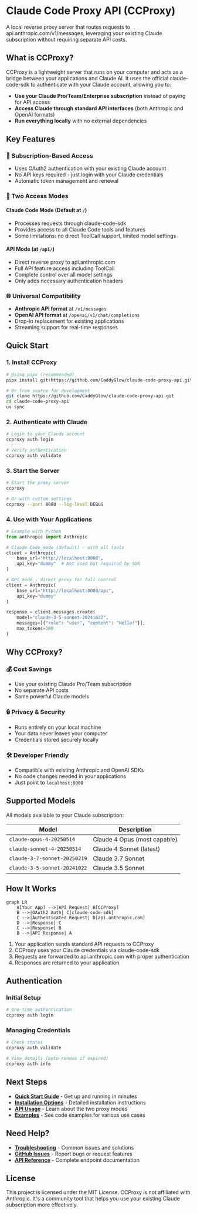 # Claude Code Proxy API (CCProxy)

A local reverse proxy server that routes requests to api.anthropic.com/v1/messages, leveraging your existing Claude subscription without requiring separate API costs.

## What is CCProxy?

CCProxy is a lightweight server that runs on your computer and acts as a bridge between your applications and Claude AI. It uses the official claude-code-sdk to authenticate with your Claude account, allowing you to:

- **Use your Claude Pro/Team/Enterprise subscription** instead of paying for API access
- **Access Claude through standard API interfaces** (both Anthropic and OpenAI formats)
- **Run everything locally** with no external dependencies

## Key Features

### 🔐 Subscription-Based Access
- Uses OAuth2 authentication with your existing Claude account
- No API keys required - just login with your Claude credentials
- Automatic token management and renewal

### 🔄 Two Access Modes

#### Claude Code Mode (Default at `/`)
- Processes requests through claude-code-sdk
- Provides access to all Claude Code tools and features
- Some limitations: no direct ToolCall support, limited model settings

#### API Mode (at `/api/`)
- Direct reverse proxy to api.anthropic.com
- Full API feature access including ToolCall
- Complete control over all model settings
- Only adds necessary authentication headers

### 🌐 Universal Compatibility
- **Anthropic API format** at `/v1/messages`
- **OpenAI API format** at `/openai/v1/chat/completions`
- Drop-in replacement for existing applications
- Streaming support for real-time responses

## Quick Start

### 1. Install CCProxy

```bash
# Using pipx (recommended)
pipx install git+https://github.com/CaddyGlow/claude-code-proxy-api.git

# Or from source for development
git clone https://github.com/CaddyGlow/claude-code-proxy-api.git
cd claude-code-proxy-api
uv sync
```

### 2. Authenticate with Claude

```bash
# Login to your Claude account
ccproxy auth login

# Verify authentication
ccproxy auth validate
```

### 3. Start the Server

```bash
# Start the proxy server
ccproxy

# Or with custom settings
ccproxy --port 8080 --log-level DEBUG
```

### 4. Use with Your Applications

```python
# Example with Python
from anthropic import Anthropic

# Claude Code mode (default) - with all tools
client = Anthropic(
    base_url="http://localhost:8000",
    api_key="dummy"  # Not used but required by SDK
)

# API mode - direct proxy for full control
client = Anthropic(
    base_url="http://localhost:8000/api",
    api_key="dummy"
)

response = client.messages.create(
    model="claude-3-5-sonnet-20241022",
    messages=[{"role": "user", "content": "Hello!"}],
    max_tokens=100
)
```

## Why CCProxy?

### 💰 Cost Savings
- Use your existing Claude Pro/Team subscription
- No separate API costs
- Same powerful Claude models

### 🔒 Privacy & Security
- Runs entirely on your local machine
- Your data never leaves your computer
- Credentials stored securely locally

### 🛠️ Developer Friendly
- Compatible with existing Anthropic and OpenAI SDKs
- No code changes needed in your applications
- Just point to `localhost:8000`

## Supported Models

All models available to your Claude subscription:

| Model | Description |
|-------|-------------|
| `claude-opus-4-20250514` | Claude 4 Opus (most capable) |
| `claude-sonnet-4-20250514` | Claude 4 Sonnet (latest) |
| `claude-3-7-sonnet-20250219` | Claude 3.7 Sonnet |
| `claude-3-5-sonnet-20241022` | Claude 3.5 Sonnet |

## How It Works

```mermaid
graph LR
    A[Your App] -->|API Request| B[CCProxy]
    B -->|OAuth2 Auth| C[claude-code-sdk]
    C -->|Authenticated Request| D[api.anthropic.com]
    D -->|Response| C
    C -->|Response| B
    B -->|API Response| A
```

1. Your application sends standard API requests to CCProxy
2. CCProxy uses your Claude credentials via claude-code-sdk
3. Requests are forwarded to api.anthropic.com with proper authentication
4. Responses are returned to your application

## Authentication

### Initial Setup
```bash
# One-time authentication
ccproxy auth login
```

### Managing Credentials
```bash
# Check status
ccproxy auth validate

# View details (auto-renews if expired)
ccproxy auth info
```

## Next Steps

- **[Quick Start Guide](getting-started/quickstart.md)** - Get up and running in minutes
- **[Installation Options](getting-started/installation.md)** - Detailed installation instructions
- **[API Usage](user-guide/api-usage.md)** - Learn about the two proxy modes
- **[Examples](examples.md)** - See code examples for various use cases

## Need Help?

- **[Troubleshooting](getting-started/quickstart.md#troubleshooting)** - Common issues and solutions
- **[GitHub Issues](https://github.com/CaddyGlow/claude-code-proxy-api/issues)** - Report bugs or request features
- **[API Reference](api-reference.md)** - Complete endpoint documentation

## License

This project is licensed under the MIT License. CCProxy is not affiliated with Anthropic. It's a community tool that helps you use your existing Claude subscription more effectively.

